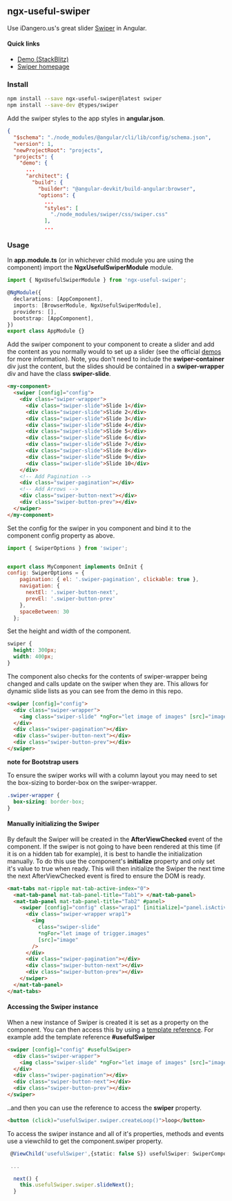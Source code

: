 ## ngx-useful-swiper

Use iDangero.us's great slider [Swiper](http://idangero.us/swiper/#.V9C3w4VOLaI) in Angular.

#### Quick links

- [Demo (StackBlitz)](https://stackblitz.com/edit/ngx-useful-swiper)
- [Swiper homepage](http://idangero.us/swiper/#.WTiywWiGNhE)

### Install

```bash
npm install --save ngx-useful-swiper@latest swiper
npm install --save-dev @types/swiper
```

Add the swiper styles to the app styles in **angular.json**.

```json
{
  "$schema": "./node_modules/@angular/cli/lib/config/schema.json",
  "version": 1,
  "newProjectRoot": "projects",
  "projects": {
    "demo": {
      ...
      "architect": {
        "build": {
          "builder": "@angular-devkit/build-angular:browser",
          "options": {
            ...
            "styles": [
              "./node_modules/swiper/css/swiper.css"
            ],
            ...
```

### Usage

In **app.module.ts** (or in whichever child module you are using the component) import the **NgxUsefulSwiperModule** module.

```typescript
import { NgxUsefulSwiperModule } from 'ngx-useful-swiper';

@NgModule({
  declarations: [AppComponent],
  imports: [BrowserModule, NgxUsefulSwiperModule],
  providers: [],
  bootstrap: [AppComponent],
})
export class AppModule {}
```

Add the swiper component to your component to create a slider and add the content as you normally would to set up a slider (see the official [demos](http://idangero.us/swiper/demos/#.V9C73YVOLaI) for more information).
Note, you don't need to include the **swiper-container** div just the content, but the slides should be contained in a **swiper-wrapper** div and have the class **swiper-slide**.

```html
<my-component>
  <swiper [config]="config">
    <div class="swiper-wrapper">
      <div class="swiper-slide">Slide 1</div>
      <div class="swiper-slide">Slide 2</div>
      <div class="swiper-slide">Slide 3</div>
      <div class="swiper-slide">Slide 4</div>
      <div class="swiper-slide">Slide 5</div>
      <div class="swiper-slide">Slide 6</div>
      <div class="swiper-slide">Slide 7</div>
      <div class="swiper-slide">Slide 8</div>
      <div class="swiper-slide">Slide 9</div>
      <div class="swiper-slide">Slide 10</div>
    </div>
    <!-- Add Pagination -->
    <div class="swiper-pagination"></div>
    <!-- Add Arrows -->
    <div class="swiper-button-next"></div>
    <div class="swiper-button-prev"></div>
  </swiper>
</my-component>
```

Set the config for the swiper in you component and bind it to the component config property as above.

```javascript
import { SwiperOptions } from 'swiper';


export class MyComponent implements OnInit {
config: SwiperOptions = {
    pagination: { el: '.swiper-pagination', clickable: true },
    navigation: {
      nextEl: '.swiper-button-next',
      prevEl: '.swiper-button-prev'
    },
    spaceBetween: 30
  };
```

Set the height and width of the component.

```css
swiper {
  height: 300px;
  width: 400px;
}
```

The component also checks for the contents of swiper-wrapper being changed and calls update on the swiper when they are.
This allows for dynamic slide lists as you can see from the demo in this repo.

```html
<swiper [config]="config">
  <div class="swiper-wrapper">
    <img class="swiper-slide" *ngFor="let image of images" [src]="image" />
  </div>
  <div class="swiper-pagination"></div>
  <div class="swiper-button-next"></div>
  <div class="swiper-button-prev"></div>
</swiper>
```

**note for Bootstrap users**

To ensure the swiper works will with a column layout you may need to set the box-sizing to border-box on the swiper-wrapper.

```css
.swiper-wrapper {
  box-sizing: border-box;
}
```

#### Manually initializing the Swiper

By default the Swiper will be created in the **AfterViewChecked** event of the component. If the swiper is not going to have been rendered at this time (if it is on a hidden tab for example), it is best to handle the initialization manually.
To do this use the component's **initialize** property and only set it's value to true when ready. This will then initialize the Swiper the next time the next AfterViewChecked event is fired to ensure the DOM is ready.

```html
<mat-tabs mat-ripple mat-tab-active-index="0">
  <mat-tab-panel mat-tab-panel-title="Tab1"> </mat-tab-panel>
  <mat-tab-panel mat-tab-panel-title="Tab2" #panel>
    <swiper [config]="config" class="wrap1" [initialize]="panel.isActive">
      <div class="swiper-wrapper wrap1">
        <img
          class="swiper-slide"
          *ngFor="let image of trigger.images"
          [src]="image"
        />
      </div>
      <div class="swiper-pagination"></div>
      <div class="swiper-button-next"></div>
      <div class="swiper-button-prev"></div>
    </swiper>
  </mat-tab-panel>
</mat-tabs>
```

#### Accessing the Swiper instance

When a new instance of Swiper is created it is set as a property on the component. You can then access this by using a [template reference](https://angular.io/docs/ts/latest/guide/template-syntax.html#!#ref-vars).
For example add the template reference **#usefulSwiper**

```html
<swiper [config]="config" #usefulSwiper>
  <div class="swiper-wrapper">
    <img class="swiper-slide" *ngFor="let image of images" [src]="image" />
  </div>
  <div class="swiper-pagination"></div>
  <div class="swiper-button-next"></div>
  <div class="swiper-button-prev"></div>
</swiper>
```

..and then you can use the reference to access the **swiper** property.

```html
<button (click)="usefulSwiper.swiper.createLoop()">loop</button>
```

To access the swiper instance and all of it's properties, methods and events use a viewchild to get the component.swiper property.

```typescript
 @ViewChild('usefulSwiper',{static: false S}) usefulSwiper: SwiperComponent;

 ...

  next() {
    this.usefulSwiper.swiper.slideNext();
  }
```

